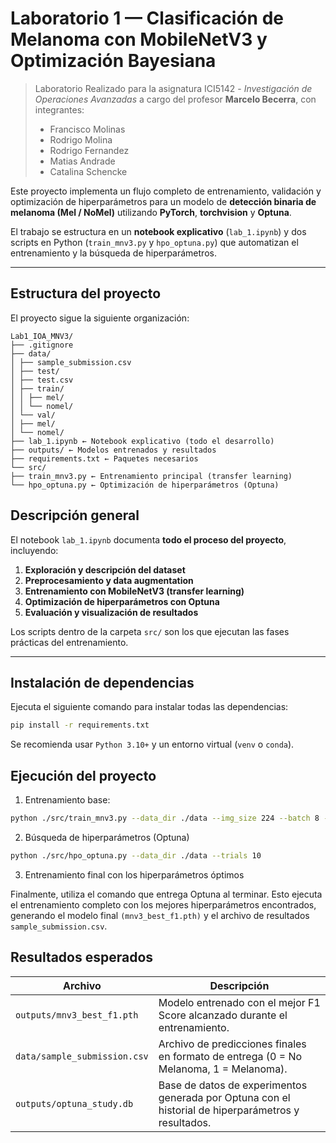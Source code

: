 # Laboratorio 1 — Clasificación de Melanoma con MobileNetV3 y Optimización Bayesiana

> Laboratorio Realizado para la asignatura ICI5142 - *Investigación de Operaciones Avanzadas* a cargo del profesor **Marcelo Becerra**, con integrantes:
> - Francisco Molinas
> - Rodrigo Molina
> - Rodrigo Fernandez
> - Matias Andrade
> - Catalina Schencke

Este proyecto implementa un flujo completo de entrenamiento, validación y optimización de hiperparámetros para un modelo de **detección binaria de melanoma (Mel / NoMel)** utilizando **PyTorch**, **torchvision** y **Optuna**.

El trabajo se estructura en un **notebook explicativo** (`lab_1.ipynb`) y dos scripts en Python (`train_mnv3.py` y `hpo_optuna.py`) que automatizan el entrenamiento y la búsqueda de hiperparámetros.

---

## Estructura del proyecto

El proyecto sigue la siguiente organización:

```
Lab1_IOA_MNV3/
├── .gitignore
├── data/
│ ├── sample_submission.csv
│ ├── test/
│ ├── test.csv
│ ├── train/
│ │ ├── mel/
│ │ └── nomel/
│ └── val/
│ ├── mel/
│ └── nomel/
├── lab_1.ipynb ← Notebook explicativo (todo el desarrollo)
├── outputs/ ← Modelos entrenados y resultados
├── requirements.txt ← Paquetes necesarios
└── src/
├── train_mnv3.py ← Entrenamiento principal (transfer learning)
└── hpo_optuna.py ← Optimización de hiperparámetros (Optuna)
```



## Descripción general

El notebook `lab_1.ipynb` documenta **todo el proceso del proyecto**, incluyendo:

1. **Exploración y descripción del dataset**  
2. **Preprocesamiento y data augmentation**  
3. **Entrenamiento con MobileNetV3 (transfer learning)**  
4. **Optimización de hiperparámetros con Optuna**  
5. **Evaluación y visualización de resultados**

Los scripts dentro de la carpeta `src/` son los que ejecutan las fases prácticas del entrenamiento.

---

## Instalación de dependencias


Ejecuta el siguiente comando para instalar todas las dependencias:

```bash
pip install -r requirements.txt
```
Se recomienda usar `Python 3.10+` y un entorno virtual (`venv` o `conda`).

## Ejecución del proyecto

1. Entrenamiento base:
```bash
python ./src/train_mnv3.py --data_dir ./data --img_size 224 --batch 8 --epochs_head 2 --epochs_ft 15 --patience 5 --lr 1e-3 --wd 1e-4 --workers 2
```
2. Búsqueda de hiperparámetros (Optuna)
```bash
python ./src/hpo_optuna.py --data_dir ./data --trials 10
```
3. Entrenamiento final con los hiperparámetros óptimos

Finalmente, utiliza el comando que entrega Optuna al terminar. Esto ejecuta el entrenamiento completo con los mejores hiperparámetros encontrados, generando el modelo final `(mnv3_best_f1.pth)` y el archivo de resultados `sample_submission.csv`.

##  Resultados esperados

| Archivo | Descripción |
|----------|--------------|
| `outputs/mnv3_best_f1.pth` | Modelo entrenado con el mejor F1 Score alcanzado durante el entrenamiento. |
| `data/sample_submission.csv` | Archivo de predicciones finales en formato de entrega (0 = No Melanoma, 1 = Melanoma). |
| `outputs/optuna_study.db` | Base de datos de experimentos generada por Optuna con el historial de hiperparámetros y resultados. |
